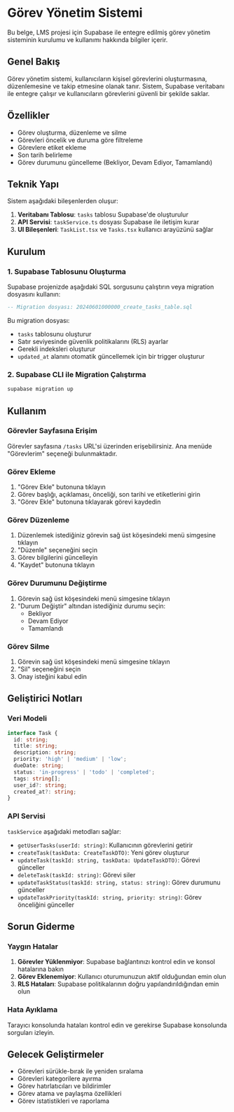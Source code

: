 # Görev Yönetim Sistemi

Bu belge, LMS projesi için Supabase ile entegre edilmiş görev yönetim sisteminin kurulumu ve kullanımı hakkında bilgiler içerir.

## Genel Bakış

Görev yönetim sistemi, kullanıcıların kişisel görevlerini oluşturmasına, düzenlemesine ve takip etmesine olanak tanır. Sistem, Supabase veritabanı ile entegre çalışır ve kullanıcıların görevlerini güvenli bir şekilde saklar.

## Özellikler

- Görev oluşturma, düzenleme ve silme
- Görevleri öncelik ve duruma göre filtreleme
- Görevlere etiket ekleme
- Son tarih belirleme
- Görev durumunu güncelleme (Bekliyor, Devam Ediyor, Tamamlandı)

## Teknik Yapı

Sistem aşağıdaki bileşenlerden oluşur:

1. **Veritabanı Tablosu**: `tasks` tablosu Supabase'de oluşturulur
2. **API Servisi**: `taskService.ts` dosyası Supabase ile iletişim kurar
3. **UI Bileşenleri**: `TaskList.tsx` ve `Tasks.tsx` kullanıcı arayüzünü sağlar

## Kurulum

### 1. Supabase Tablosunu Oluşturma

Supabase projenizde aşağıdaki SQL sorgusunu çalıştırın veya migration dosyasını kullanın:

```sql
-- Migration dosyası: 20240601000000_create_tasks_table.sql
```

Bu migration dosyası:
- `tasks` tablosunu oluşturur
- Satır seviyesinde güvenlik politikalarını (RLS) ayarlar
- Gerekli indeksleri oluşturur
- `updated_at` alanını otomatik güncellemek için bir trigger oluşturur

### 2. Supabase CLI ile Migration Çalıştırma

```bash
supabase migration up
```

## Kullanım

### Görevler Sayfasına Erişim

Görevler sayfasına `/tasks` URL'si üzerinden erişebilirsiniz. Ana menüde "Görevlerim" seçeneği bulunmaktadır.

### Görev Ekleme

1. "Görev Ekle" butonuna tıklayın
2. Görev başlığı, açıklaması, önceliği, son tarihi ve etiketlerini girin
3. "Görev Ekle" butonuna tıklayarak görevi kaydedin

### Görev Düzenleme

1. Düzenlemek istediğiniz görevin sağ üst köşesindeki menü simgesine tıklayın
2. "Düzenle" seçeneğini seçin
3. Görev bilgilerini güncelleyin
4. "Kaydet" butonuna tıklayın

### Görev Durumunu Değiştirme

1. Görevin sağ üst köşesindeki menü simgesine tıklayın
2. "Durum Değiştir" altından istediğiniz durumu seçin:
   - Bekliyor
   - Devam Ediyor
   - Tamamlandı

### Görev Silme

1. Görevin sağ üst köşesindeki menü simgesine tıklayın
2. "Sil" seçeneğini seçin
3. Onay isteğini kabul edin

## Geliştirici Notları

### Veri Modeli

```typescript
interface Task {
  id: string;
  title: string;
  description: string;
  priority: 'high' | 'medium' | 'low';
  dueDate: string;
  status: 'in-progress' | 'todo' | 'completed';
  tags: string[];
  user_id?: string;
  created_at?: string;
}
```

### API Servisi

`taskService` aşağıdaki metodları sağlar:

- `getUserTasks(userId: string)`: Kullanıcının görevlerini getirir
- `createTask(taskData: CreateTaskDTO)`: Yeni görev oluşturur
- `updateTask(taskId: string, taskData: UpdateTaskDTO)`: Görevi günceller
- `deleteTask(taskId: string)`: Görevi siler
- `updateTaskStatus(taskId: string, status: string)`: Görev durumunu günceller
- `updateTaskPriority(taskId: string, priority: string)`: Görev önceliğini günceller

## Sorun Giderme

### Yaygın Hatalar

1. **Görevler Yüklenmiyor**: Supabase bağlantınızı kontrol edin ve konsol hatalarına bakın
2. **Görev Eklenemiyor**: Kullanıcı oturumunuzun aktif olduğundan emin olun
3. **RLS Hataları**: Supabase politikalarının doğru yapılandırıldığından emin olun

### Hata Ayıklama

Tarayıcı konsolunda hataları kontrol edin ve gerekirse Supabase konsolunda sorguları izleyin.

## Gelecek Geliştirmeler

- Görevleri sürükle-bırak ile yeniden sıralama
- Görevleri kategorilere ayırma
- Görev hatırlatıcıları ve bildirimler
- Görev atama ve paylaşma özellikleri
- Görev istatistikleri ve raporlama 